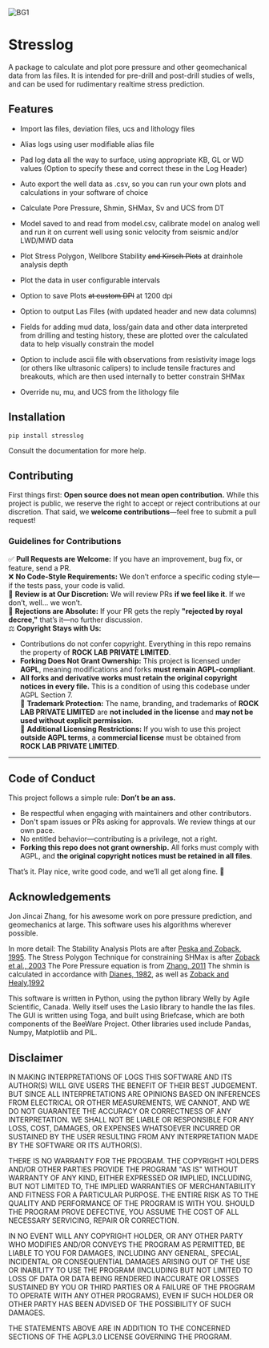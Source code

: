 
![BG1](https://github.com/GeoArkadeep/WellMasterGeoMech/assets/160126374/27efa304-817d-4520-a5f5-65e63e679c15)
# Stresslog

A package to calculate and plot pore pressure and other geomechanical data from las files. It is intended for pre-drill and post-drill studies of wells, and can be used for rudimentary realtime stress prediction.

## Features

* Import las files, deviation files, ucs and lithology files

* Alias logs using user modifiable alias file

* Pad log data all the way to surface, using appropriate KB, GL or WD values (Option to specify these and correct these in the Log Header)

* Auto export the well data as .csv, so you can run your own plots and calculations in your software of choice

* Calculate Pore Pressure, Shmin, SHMax, Sv and UCS from DT

* Model saved to and read from model.csv, calibrate model on analog well and run it on current well using sonic velocity from seismic and/or LWD/MWD data 

* Plot Stress Polygon, Wellbore Stability ~~and Kirsch Plots~~ at drainhole analysis depth

* Plot the data in user configurable intervals

* Option to save Plots ~~at custom DPI~~ at 1200 dpi

* Option to output Las Files (with updated header and new data columns)

* Fields for adding mud data, loss/gain data and other data interpreted from drilling and testing history, these are plotted over the calculated data to help visually constrain the model

* Option to include ascii file with observations from resistivity image logs (or others like ultrasonic calipers) to include tensile fractures and breakouts, which are then used internally to better constrain SHMax

* Override nu, mu, and UCS from the lithology file 

## Installation


````
pip install stresslog
````
Consult the documentation for more help.

## Contributing

First things first: **Open source does not mean open contribution.** While this project is public, we reserve the right to accept or reject contributions at our discretion. That said, we **welcome contributions**—feel free to submit a pull request!  

### Guidelines for Contributions  
✅ **Pull Requests are Welcome:** If you have an improvement, bug fix, or feature, send a PR.  
❌ **No Code-Style Requirements:** We don’t enforce a specific coding style—if the tests pass, your code is valid.  
👑 **Review is at Our Discretion:** We will review PRs **if we feel like it**. If we don’t, well… we won’t.  
🚫 **Rejections are Absolute:** If your PR gets the reply **"rejected by royal decree,"** that’s it—no further discussion.  
⚖ **Copyright Stays with Us:**  
   - Contributions do not confer copyright. Everything in this repo remains the property of **ROCK LAB PRIVATE LIMITED**.  
   - **Forking Does Not Grant Ownership:** This project is licensed under **AGPL**, meaning modifications and forks **must remain AGPL-compliant**.  
   - **All forks and derivative works must retain the original copyright notices in every file.** This is a condition of using this codebase under AGPL Section 7.  
🔄 **Trademark Protection:** The name, branding, and trademarks of **ROCK LAB PRIVATE LIMITED** are **not included in the license** and **may not be used without explicit permission**.  
📜 **Additional Licensing Restrictions:** If you wish to use this project **outside AGPL terms**, a **commercial license** must be obtained from **ROCK LAB PRIVATE LIMITED**.  

---

## Code of Conduct  

This project follows a simple rule: **Don’t be an ass.**  

- Be respectful when engaging with maintainers and other contributors.  
- Don't spam issues or PRs asking for approvals. We review things at our own pace.  
- No entitled behavior—contributing is a privilege, not a right.  
- **Forking this repo does not grant ownership.** All forks must comply with AGPL, and **the original copyright notices must be retained in all files**.  

That’s it. Play nice, write good code, and we’ll all get along fine. 🚀  



## Acknowledgements

Jon Jincai Zhang, for his awesome work on pore pressure prediction, and geomechanics at large. This software uses his algorithms wherever possible.

In more detail:
The Stability Analysis Plots are after [Peska and Zoback, 1995](https://doi.org/10.1029/95JB00319). The Stress Polygon Technique for constraining SHMax is after [Zoback et al., 2003](https://doi.org/10.1029/95JB00319) The Pore Pressure equation is from [Zhang, 2011](https://doi.org/10.1016/j.earscirev.2011.06.001) The shmin is calculated in accordance with [Dianes, 1982](https://doi.org/10.2118/9254-PA), as well as [Zoback and Healy,1992](https://doi.org/10.1029/91JB02175)

This software is written in Python, using the python library Welly by Agile Scientific, Canada. Welly itself uses the Lasio library to handle the las files. The GUI is written using Toga, and built using Briefcase, which are both components of the BeeWare Project. Other libraries used include Pandas, Numpy, Matplotlib and PIL.

## Disclaimer

IN MAKING INTERPRETATIONS OF LOGS THIS SOFTWARE AND ITS AUTHOR(S) WILL GIVE USERS THE BENEFIT OF THEIR BEST JUDGEMENT. BUT SINCE ALL INTERPRETATIONS ARE OPINIONS BASED ON INFERENCES FROM ELECTRICAL OR OTHER MEASUREMENTS, WE CANNOT, AND WE DO NOT GUARANTEE THE ACCURACY OR CORRECTNESS OF ANY INTERPRETATION. WE SHALL NOT BE LIABLE OR RESPONSIBLE FOR ANY LOSS, COST, DAMAGES, OR EXPENSES WHATSOEVER INCURRED OR SUSTAINED BY THE USER RESULTING FROM ANY INTERPRETATION MADE BY THE SOFTWARE OR ITS AUTHOR(S).

THERE IS NO WARRANTY FOR THE PROGRAM. THE COPYRIGHT HOLDERS AND/OR OTHER PARTIES PROVIDE THE PROGRAM "AS IS" WITHOUT WARRANTY OF ANY KIND, EITHER EXPRESSED OR IMPLIED, INCLUDING, BUT NOT LIMITED TO, THE IMPLIED WARRANTIES OF MERCHANTABILITY AND FITNESS FOR A PARTICULAR PURPOSE. THE ENTIRE RISK AS TO THE QUALITY AND PERFORMANCE OF THE PROGRAM IS WITH YOU. SHOULD THE PROGRAM PROVE DEFECTIVE, YOU ASSUME THE COST OF ALL NECESSARY SERVICING, REPAIR OR CORRECTION.

IN NO EVENT WILL ANY COPYRIGHT HOLDER, OR ANY OTHER PARTY WHO MODIFIES AND/OR CONVEYS THE PROGRAM AS PERMITTED, BE LIABLE TO YOU FOR DAMAGES, INCLUDING ANY GENERAL, SPECIAL, INCIDENTAL OR CONSEQUENTIAL DAMAGES ARISING OUT OF THE USE OR INABILITY TO USE THE PROGRAM (INCLUDING BUT NOT LIMITED TO LOSS OF DATA OR DATA BEING RENDERED INACCURATE OR LOSSES SUSTAINED BY YOU OR THIRD PARTIES OR A FAILURE OF THE PROGRAM TO OPERATE WITH ANY OTHER PROGRAMS), EVEN IF SUCH HOLDER OR OTHER PARTY HAS BEEN ADVISED OF THE POSSIBILITY OF SUCH DAMAGES.

THE STATEMENTS ABOVE ARE IN ADDITION TO THE CONCERNED SECTIONS OF THE AGPL3.0 LICENSE GOVERNING THE PROGRAM.
